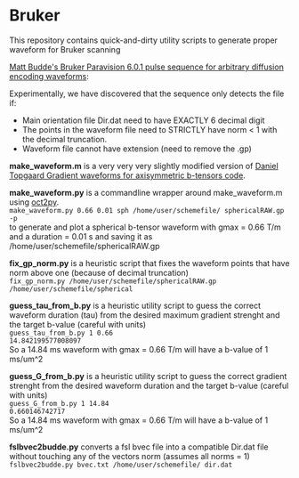 # Bruker

This repository contains quick-and-dirty utility scripts to generate proper waveform for Bruker scanning



[Matt Budde's Bruker Paravision 6.0.1 pulse sequence for arbitrary diffusion encoding waveforms](https://osf.io/t9vqn/wiki/rFOV_DWIEpi/):

Experimentally, we have discovered that the sequence only detects the file if:

* Main orientation file Dir.dat need to have EXACTLY 6 decimal digit 
* The points in the waveform file need to STRICTLY have norm < 1 with the decimal truncation.
* Waveform file cannot have extension (need to remove the .gp)


**make_waveform.m** is a very very very slightly modified version of [Daniel Topgaard Gradient waveforms for axisymmetric b-tensors code](https://github.com/daniel-topgaard/md-dmri/blob/master/acq/bruker/paravision/make_waveform.m).


**make_waveform.py** is a commandline wrapper around make_waveform.m using [oct2py](https://pypi.org/project/oct2py/).    
`make_waveform.py 0.66 0.01 sph /home/user/schemefile/ sphericalRAW.gp -p`  
to generate and plot a spherical b-tensor waveform with gmax = 0.66 T/m and a duration = 0.01 s and saving it as /home/user/schemefile/sphericalRAW.gp


**fix_gp_norm.py** is a heuristic script that fixes the waveform points that have norm above one (because of decimal truncation)  
`fix_gp_norm.py /home/user/schemefile/sphericalRAW.gp /home/user/schemefile/spherical`


**guess_tau_from_b.py** is a heuristic utility script to guess the correct waveform duration (tau) from the desired maximum gradient strenght and the target b-value (careful with units)  
`guess_tau_from_b.py 1 0.66`    
`14.842199577008097`   
So a 14.84 ms waveform with gmax = 0.66 T/m will have a b-value of 1 ms/um^2

**guess_G_from_b.py** is a heuristic utility script to guess the correct gradient strenght from the desired waveform duration and the target b-value (careful with units)  
`guess_G_from_b.py 1 14.84`    
`0.660146742717`   
So a 14.84 ms waveform with gmax = 0.66 T/m will have a b-value of 1 ms/um^2

**fslbvec2budde.py** converts a fsl bvec file into a compatible Dir.dat file without touching any of the vectors norm (assumes all norms = 1)  
`fslbvec2budde.py bvec.txt /home/user/schemefile/ dir.dat`

